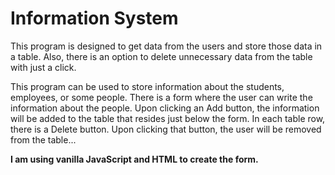 # Information System

This program is designed to get data from the users and store those data in a table.
Also, there is an option to delete unnecessary data from the table with just a click. 

This program can be used to store information about the students, employees, or some people.
There is a form where the user can write the information about the people.
Upon clicking an Add button, the information will be added to the table that resides just below the form.
In each table row, there is a Delete button. 
Upon clicking that button, the user will be removed from the table...

**I am using vanilla JavaScript and HTML to create the form.**
